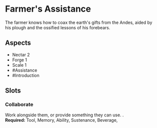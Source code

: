 # Farmer's Assistance
The farmer knows how to coax the earth's gifts from the Andes, aided by his plough and the ossified lessons of his forebears.
## Aspects
- Nectar 2
- Forge 1
- Scale 1
- #Assistance
-  #Introduction 
## Slots
### Collaborate
Work alongside them, or provide something they can use. .<br>**Required:** Tool, Memory, Ability, Sustenance, Beverage,